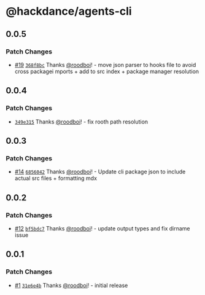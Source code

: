 # @hackdance/agents-cli

## 0.0.5

### Patch Changes

- [#19](https://github.com/hack-dance/agents/pull/19) [`368f8bc`](https://github.com/hack-dance/agents/commit/368f8bc3b3c3d09ccfd45eb2d6b1ffcadb430d73) Thanks [@roodboi](https://github.com/roodboi)! - move json parser to hooks file to avoid cross packagei mports + add to src index + package manager resolution

## 0.0.4

### Patch Changes

- [`349e315`](https://github.com/hack-dance/agents/commit/349e315ecb104423cf20eccbd3c4b64b60c732f0) Thanks [@roodboi](https://github.com/roodboi)! - fix rooth path resolution

## 0.0.3

### Patch Changes

- [#14](https://github.com/hack-dance/agents/pull/14) [`6856042`](https://github.com/hack-dance/agents/commit/68560424c87b21e7fa23c9669ae2076e5f3a77be) Thanks [@roodboi](https://github.com/roodboi)! - Update cli package json to include actual src files + formatting mdx

## 0.0.2

### Patch Changes

- [#12](https://github.com/hack-dance/agents/pull/12) [`bf5bdc7`](https://github.com/hack-dance/agents/commit/bf5bdc7e3a4f96169b627be96f72e23b405fa472) Thanks [@roodboi](https://github.com/roodboi)! - update output types and fix dirname issue

## 0.0.1

### Patch Changes

- [#1](https://github.com/hack-dance/agents/pull/1) [`31e6e4b`](https://github.com/hack-dance/agents/commit/31e6e4b0544939d56bf6c7e264f578c6124cf275) Thanks [@roodboi](https://github.com/roodboi)! - initial release
